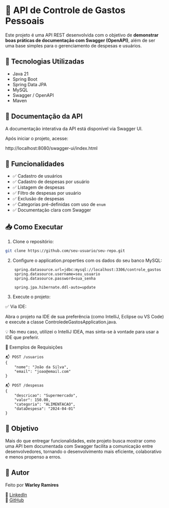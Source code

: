 # 💸 API de Controle de Gastos Pessoais

Este projeto é uma API REST desenvolvida com o objetivo de **demonstrar boas práticas de documentação com Swagger (OpenAPI)**, além de ser uma base simples para o gerenciamento de despesas e usuários.

## 🚀 Tecnologias Utilizadas

- Java 21
- Spring Boot
- Spring Data JPA
- MySQL
- Swagger / OpenAPI
- Maven

## 📄 Documentação da API

A documentação interativa da API está disponível via Swagger UI.

Após iniciar o projeto, acesse:

http://localhost:8080/swagger-ui/index.html


## 🧰 Funcionalidades

- ✅ Cadastro de usuários
- ✅ Cadastro de despesas por usuário
- ✅ Listagem de despesas
- ✅ Filtro de despesas por usuário
- ✅ Exclusão de despesas
- ✅ Categorias pré-definidas com uso de `enum`
- ✅ Documentação clara com Swagger


## 📥 Como Executar

1. Clone o repositório:

```bash
git clone https://github.com/seu-usuario/seu-repo.git
```

2. Configure o application.properties com os dados do seu banco MySQL:

```
    spring.datasource.url=jdbc:mysql://localhost:3306/controle_gastos
    spring.datasource.username=seu_usuario
    spring.datasource.password=sua_senha
    
    spring.jpa.hibernate.ddl-auto=update
```
3. Execute o projeto:

✅ Via IDE:

Abra o projeto na IDE de sua preferência (como IntelliJ, Eclipse ou VS Code) e execute a classe ControledeGastosApplication.java.

💡 No meu caso, utilizei o IntelliJ IDEA, mas sinta-se à vontade para usar a IDE que preferir.

📌 Exemplos de Requisições

    📬 POST /usuarios
    {
        "nome": "João da Silva",
        "email": "joao@email.com"
    }

    📬 POST /despesas
    {
        "descricao": "Supermercado",
        "valor": 150.00,
        "categoria": "ALIMENTACAO",
        "dataDespesa": "2024-04-01"
    }

## 🎯 Objetivo
Mais do que entregar funcionalidades, este projeto busca mostrar como uma API bem documentada com Swagger facilita a comunicação entre desenvolvedores, tornando o desenvolvimento mais eficiente, colaborativo e menos propenso a erros.

## 👤 Autor
Feito por **Warley Ramires**

🔗 [LinkedIn](https://www.linkedin.com/in/warley-ramires/)  
🔗 [GitHub](https://github.com/warleyramires)
